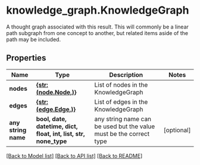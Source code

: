 # knowledge_graph.KnowledgeGraph

A thought graph associated with this result. This will commonly be a linear path subgraph from one concept to another, but related items aside of the path may be included.
## Properties
Name | Type | Description | Notes
------------ | ------------- | ------------- | -------------
**nodes** | [**{str: (node.Node,)}**](Node.md) | List of nodes in the KnowledgeGraph | 
**edges** | [**{str: (edge.Edge,)}**](Edge.md) | List of edges in the KnowledgeGraph | 
**any string name** | **bool, date, datetime, dict, float, int, list, str, none_type** | any string name can be used but the value must be the correct type | [optional]

[[Back to Model list]](../README.md#documentation-for-models) [[Back to API list]](../README.md#documentation-for-api-endpoints) [[Back to README]](../README.md)


